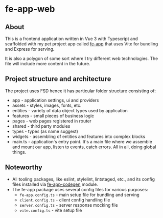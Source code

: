 # fe-app-web

## About

This is a frontend application written in Vue 3 with Typescript and scaffolded with my pet project app called
[fe-app](https://github.com/rammedbro/fe-app.git)
that uses Vite for bundling and Express for serving.

It is also a polygon of some sort where I try different web technologies.
The file will include more content in the future.

## Project structure and architecture

The project uses FSD hence it has particular folder structure consisting of:

* app - application settings, ui and providers
* assets - styles, images, fonts, etc.
* entities - variety of data object types used by application
* features - small pieces of business logic
* pages - web pages registered in router
* shared - third party modules
* types - types (as name suggest)
* widgets - assembling of entities and features into complex blocks
* main.ts - application's entry point. It's a main file where we assemble and mount our app, listen to events, catch
  errors. All in all, doing global things. 

## Noteworthy

* All tooling packages, like eslint, stylelint, lintstaged, etc., and its config files installed via 
[fe-app-codegen](https://github.com/rammedbro/fe-app/tree/master/packages/codegen/) module.
* The fe-app package uses several config files for various purposes:
  * `fe-app.config.ts` - main setup file for bundling and serving
  * `client.config.ts` - client config handling file
  * `server.config.ts` - server response mocking file
  * `vite.config.ts` - vite setup file
